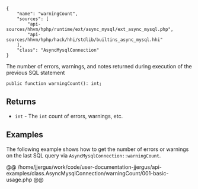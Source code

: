 ``` yamlmeta
{
    "name": "warningCount",
    "sources": [
        "api-sources/hhvm/hphp/runtime/ext/async_mysql/ext_async_mysql.php",
        "api-sources/hhvm/hphp/hack/hhi/stdlib/builtins_async_mysql.hhi"
    ],
    "class": "AsyncMysqlConnection"
}
```




The number of errors, warnings, and notes returned during execution of
the previous SQL statement




``` Hack
public function warningCount(): int;
```




## Returns




+ ` int ` - The `` int `` count of errors, warnings, etc.




## Examples




The following example shows how to get the number of errors or warnings on the last SQL query via ` AsyncMysqlConnection::warningCount `.







@@ /home/jjergus/work/code/user-documentation-jjergus/api-examples/class.AsyncMysqlConnection/warningCount/001-basic-usage.php @@
<!-- HHAPIDOC -->
